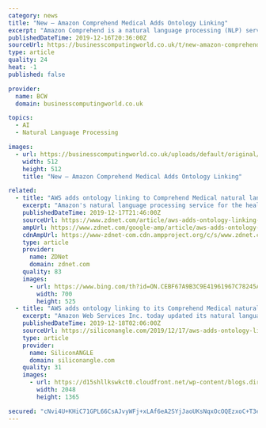 ```yaml
---
category: news
title: "New – Amazon Comprehend Medical Adds Ontology Linking"
excerpt: "Amazon Comprehend is a natural language processing (NLP) service that uses machine learning to find insights in unstructured text. It is very easy to use, with no machine learning experience required. You can customize Comprehend for your specific use case, for example creating custom document classifiers to organize your documents into your ..."
publishedDateTime: 2019-12-16T20:36:00Z
sourceUrl: https://businesscomputingworld.co.uk/t/new-amazon-comprehend-medical-adds-ontology-linking/208117
type: article
quality: 24
heat: -1
published: false

provider:
  name: BCW
  domain: businesscomputingworld.co.uk

topics:
  - AI
  - Natural Language Processing

images:
  - url: https://businesscomputingworld.co.uk/uploads/default/original/1X/f630a15932336b1cfe94ee76167108be74ef73e8.jpeg
    width: 512
    height: 512
    title: "New – Amazon Comprehend Medical Adds Ontology Linking"

related:
  - title: "AWS adds ontology linking to Comprehend Medical natural language processing service"
    excerpt: "Amazon's natural language processing service for the healthcare industry, Comprehend Medical, is now capable of linking information to medical ontologies. Comprehend Medical uses machine learning to model topics, detect language, conduct sentiment analysis and extract phrases from unstructured medical texts. Comprehend Medical is also ..."
    publishedDateTime: 2019-12-17T21:46:00Z
    sourceUrl: https://www.zdnet.com/article/aws-adds-ontology-linking-to-comprehend-medical-natural-language-processing-service/
    ampUrl: https://www.zdnet.com/google-amp/article/aws-adds-ontology-linking-to-comprehend-medical-natural-language-processing-service/
    cdnAmpUrl: https://www-zdnet-com.cdn.ampproject.org/c/s/www.zdnet.com/google-amp/article/aws-adds-ontology-linking-to-comprehend-medical-natural-language-processing-service/
    type: article
    provider:
      name: ZDNet
      domain: zdnet.com
    quality: 83
    images:
      - url: https://www.bing.com/th?id=ON.CEBF67A9B3C9E41961967C78245AE2F7
        width: 700
        height: 525
  - title: "AWS adds ontology linking to its Comprehend Medical natural language processing service"
    excerpt: "Amazon Web Services Inc. today updated its natural language processing service for healthcare providers with a new feature that lets them link to information from medical ontologies. AWS Comprehend Medical is a machine learning service that models topics, detects language, conducts sentiment analysis and extracts phrases from unstructured ..."
    publishedDateTime: 2019-12-18T02:06:00Z
    sourceUrl: https://siliconangle.com/2019/12/17/aws-adds-ontology-linking-comprehend-medical-natural-language-processing-service/
    type: article
    provider:
      name: SiliconANGLE
      domain: siliconangle.com
    quality: 31
    images:
      - url: https://d15shllkswkct0.cloudfront.net/wp-content/blogs.dir/1/files/2019/12/26509509824_c3a8c8d404_k.jpg
        width: 2048
        height: 1365

secured: "cNvi4U+KHiC71GPL66CsAJvyWFj+xLAf6eA2SYjJaoUKsNqxOcOQEzxoC+T3eIh0n2sJmHZ0Vvh8IiVSITDudqH5d0imZeeWFowll3DlyV+tOwReDGNS8Lo6JMXhhjh/gPKpPKeTcfVpEEFPzE5LPUwenCK0iYDBpkapVB96+WyfrO1Mi2QmRWdit/8ZE/e4j4yWzPDpqL4dFFW8i8PZL3OIN/rMkeeKqSDCngFuJXxi+siEq3Fh6+wKCCtMh5uHMyfQaofQ5+qYpYP+QaWJvA==;dmwZcDe5qSl1fiijrrd62w=="
---
```


